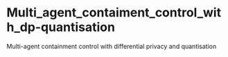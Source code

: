 # Multi_agent_contaiment_control_with_dp-quantisation
Multi-agent containment control with differential privacy and quantisation
